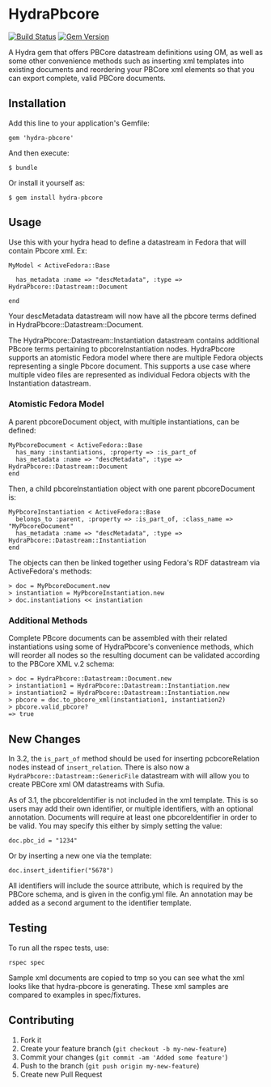 # HydraPbcore

[![Build Status](https://travis-ci.org/awead/hydra-pbcore.png)](https://travis-ci.org/awead/hydra-pbcore)
[![Gem Version](https://badge.fury.io/rb/hydra-pbcore.png)](http://badge.fury.io/rb/hydra-pbcore)

A Hydra gem that offers PBCore datastream definitions using OM, as well as some other convenience
methods such as inserting xml templates into existing documents and reordering your PBCore xml 
elements so that you can export complete, valid PBCore documents.

## Installation

Add this line to your application's Gemfile:

    gem 'hydra-pbcore'

And then execute:

    $ bundle

Or install it yourself as:

    $ gem install hydra-pbcore

## Usage

Use this with your hydra head to define a datastream in Fedora that will contain Pbcore xml.  Ex:

    MyModel < ActiveFedora::Base

      has_metadata :name => "descMetadata", :type => HydraPbcore::Datastream::Document

    end

Your descMetadata datastream will now have all the pbcore terms defined in HydraPbcore::Datastream::Document.

The HydraPbcore::Datastream::Instantiation datastream contains additional PBcore terms pertaining to 
pbcoreInstantiation nodes.  HydraPbcore supports an atomistic Fedora model where there are multiple
Fedora objects representing a single Pbcore document.  This supports a use case where multiple video
files are represented as individual Fedora objects with the Instantiation datastream.

### Atomistic Fedora Model

A parent pbcoreDocument object, with multiple instantiations, can be defined:

    MyPbcoreDocument < ActiveFedora::Base
      has_many :instantiations, :property => :is_part_of
      has_metadata :name => "descMetadata", :type => HydraPbcore::Datastream::Document
    end

Then, a child pbcoreInstantiation object with one parent pbcoreDocument is:

    MyPbcoreInstantiation < ActiveFedora::Base
      belongs_to :parent, :property => :is_part_of, :class_name => "MyPbcoreDocument"
      has_metadata :name => "descMetadata", :type => HydraPbcore::Datastream::Instantiation
    end

The objects can then be linked together using Fedora's RDF datastream via ActiveFedora's methods:

    > doc = MyPbcoreDocument.new
    > instantiation = MyPbcoreInstantiation.new
    > doc.instantiations << instantiation

### Additional Methods

Complete PBcore documents can be assembled with their related instantiations using some of HydraPbcore's 
convenience methods, which will reorder all nodes so the resulting document can be validated
according to the PBCore XML v.2 schema:

    > doc = HydraPbcore::Datastream::Document.new
    > instantiation1 = HydraPbcore::Datastream::Instantiation.new
    > instantiation2 = HydraPbcore::Datastream::Instantiation.new
    > pbcore = doc.to_pbcore_xml(instantiation1, instantiation2)
    > pbcore.valid_pbcore?
    => true

## New Changes

In 3.2, the `is_part_of` method should be used for inserting pcbcoreRelation nodes instead of `insert_relation`.
There is also now a `HydraPbcore::Datastream::GenericFile` datastream with will allow you to create PBCore
xml OM datastreams with Sufia.

As of 3.1, the pbcoreIdentifier is not included in the xml template.  This is so users may add their own identifier,
or multiple identifiers, with an optional annotation.  Documents will require at least one pbcoreIdentifier in order to
be valid.  You may specify this either by simply setting the value:

    doc.pbc_id = "1234"

Or by inserting a new one via the template:

    doc.insert_identifier("5678")

All identifiers will include the source attribute, which is required by the PBCore schema, and is given in the config.yml file.
An annotation may be added as a second argument to the identifier template.

## Testing

To run all the rspec tests, use:

    rspec spec

Sample xml documents are copied to tmp so you can see what the xml looks like that hydra-pbcore is generating.
These xml samples are compared to examples in spec/fixtures.

## Contributing

1. Fork it
2. Create your feature branch (`git checkout -b my-new-feature`)
3. Commit your changes (`git commit -am 'Added some feature'`)
4. Push to the branch (`git push origin my-new-feature`)
5. Create new Pull Request
